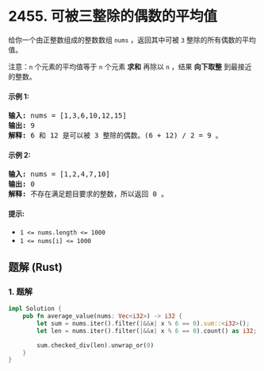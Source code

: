 # 2455. 可被三整除的偶数的平均值
给你一个由正整数组成的整数数组 `nums` ，返回其中可被 `3` 整除的所有偶数的平均值。

注意：`n` 个元素的平均值等于 `n` 个元素 **求和** 再除以 `n` ，结果 **向下取整** 到最接近的整数。

#### 示例 1:
<pre>
<strong>输入:</strong> nums = [1,3,6,10,12,15]
<strong>输出:</strong> 9
<strong>解释:</strong> 6 和 12 是可以被 3 整除的偶数。(6 + 12) / 2 = 9 。
</pre>

#### 示例 2:
<pre>
<strong>输入:</strong> nums = [1,2,4,7,10]
<strong>输出:</strong> 0
<strong>解释:</strong> 不存在满足题目要求的整数，所以返回 0 。
</pre>

#### 提示:
* `1 <= nums.length <= 1000`
* `1 <= nums[i] <= 1000`

## 题解 (Rust)

### 1. 题解
```Rust
impl Solution {
    pub fn average_value(nums: Vec<i32>) -> i32 {
        let sum = nums.iter().filter(|&&x| x % 6 == 0).sum::<i32>();
        let len = nums.iter().filter(|&&x| x % 6 == 0).count() as i32;

        sum.checked_div(len).unwrap_or(0)
    }
}
```
